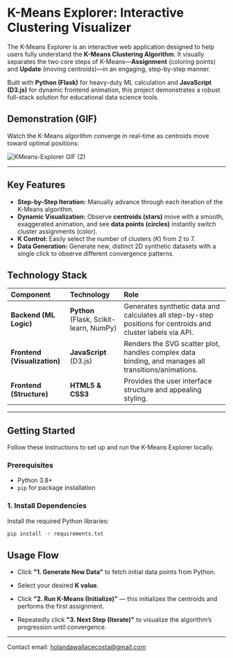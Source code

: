 # K-Means Explorer: Interactive Clustering Visualizer

The K-Means Explorer is an interactive web application designed to help users fully understand the **K-Means Clustering Algorithm**. It visually separates the two core steps of K-Means—**Assignment** (coloring points) and **Update** (moving centroids)—in an engaging, step-by-step manner.

Built with **Python (Flask)** for heavy-duty ML calculation and **JavaScript (D3.js)** for dynamic frontend animation, this project demonstrates a robust full-stack solution for educational data science tools.

## Demonstration (GIF)

Watch the K-Means algorithm converge in real-time as centroids move toward optimal positions:

![KMeans-Explorer GIF (2)](https://github.com/user-attachments/assets/abf69561-d83c-4f6f-a257-90d97d2c03e8)

---

## Key Features

* **Step-by-Step Iteration:** Manually advance through each iteration of the K-Means algorithm.
* **Dynamic Visualization:** Observe **centroids (stars)** move with a smooth, exaggerated animation, and see **data points (circles)** instantly switch cluster assignments (color).
* **K Control:** Easily select the number of clusters ($K$) from 2 to 7.
* **Data Generation:** Generate new, distinct 2D synthetic datasets with a single click to observe different convergence patterns.

## Technology Stack

| Component | Technology | Role |
| :--- | :--- | :--- |
| **Backend (ML Logic)** | **Python** (Flask, Scikit-learn, NumPy) | Generates synthetic data and calculates all step-by-step positions for centroids and cluster labels via API. |
| **Frontend (Visualization)** | **JavaScript** (D3.js) | Renders the SVG scatter plot, handles complex data binding, and manages all transitions/animations. |
| **Frontend (Structure)** | **HTML5 & CSS3** | Provides the user interface structure and appealing styling. |

---

## Getting Started

Follow these instructions to set up and run the K-Means Explorer locally.

### Prerequisites

* Python 3.8+
* `pip` for package installation

### 1. Install Dependencies

Install the required Python libraries:

```bash
pip install -r requirements.txt
```

## Usage Flow

* Click **"1. Generate New Data"** to fetch initial data points from Python.

* Select your desired **K value**.

* Click **"2. Run K-Means (Initialize)"** — this initializes the centroids and performs the first assignment.

* Repeatedly click **"3. Next Step (Iterate)"** to visualize the algorithm’s progression until convergence.

---
Contact email: holandawallacecosta@gmail.com
